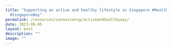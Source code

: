 ```yaml
---
title: "Supporting an active and healthy lifestyle in Singapore #HealthierSG
  #SingaporeWay"
permalink: /resources/connexionsg/activeandhealthyway/
date: 2023-09-05
layout: post
description: ""
image: ""
---
```

